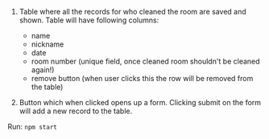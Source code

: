1. Table where all the records for who cleaned the room are saved and shown. Table will have following columns:
    * name
    * nickname
    * date
    * room number (unique field, once cleaned room shouldn't be cleaned again!)
    * remove button (when user clicks this the row will be removed from the table)
	
2. Button which when clicked opens up a form. Clicking submit on the form will add a new record to the table.

Run:
`npm start`
